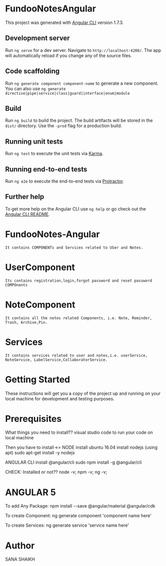# FundooNotesAngular

This project was generated with [Angular CLI](https://github.com/angular/angular-cli) version 1.7.3.

## Development server

Run `ng serve` for a dev server. Navigate to `http://localhost:4200/`. The app will automatically reload if you change any of the source files.

## Code scaffolding

Run `ng generate component component-name` to generate a new component. You can also use `ng generate directive|pipe|service|class|guard|interface|enum|module`

## Build

Run `ng build` to build the project. The build artifacts will be stored in the `dist/` directory. Use the `-prod` flag for a production build.

## Running unit tests

Run `ng test` to execute the unit tests via [Karma](https://karma-runner.github.io).

## Running end-to-end tests

Run `ng e2e` to execute the end-to-end tests via [Protractor](http://www.protractortest.org/).

## Further help

To get more help on the Angular CLI use `ng help` or go check out the [Angular CLI README](https://github.com/angular/angular-cli/blob/master/README.md).
# FundooNotes-Angular
	It contains COMPONENTs and Services related to USer and Notes.

# UserComponent 
	Its contains registration,login,forgot password and reset password COMPOnents

# NoteComponent
	It contains all the notes related Components, i.e. Note, Reminder, Trash, Archive,Pin.

# Services
	It contains services related to user and notes,i.e. userService, NoteService, LabelService,CollaboratorService. 

# Getting Started

These instructions will get you a copy of the project up and running on your local machine for development and testing purposes.

# Prerequisites

What things you need to install??
visual studio code to run your code on local machine

Then you have to install->>
NODE
install ubuntu 16.04 install nodejs (using apt)
sudo apt-get install -y nodejs

ANGULAR CLI
install @angular/cli
sudo npm install -g @angular/cli

CHECK: Installed or not??
	node -v;
	npm -v;
	ng -v;

# ANGULAR 5
To add Any Package:
npm install --save @angular/material @angular/cdk

To create Component:
ng generate component 'component name here'

To create Services:
ng generate service 'service name here'

# Author
SANA SHAIKH
